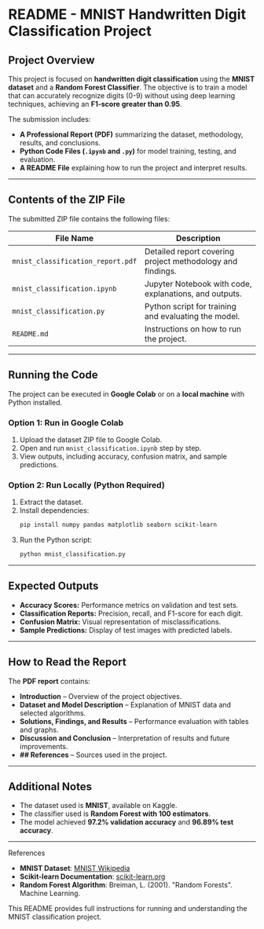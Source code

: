 # README - MNIST Handwritten Digit Classification Project

## Project Overview
This project is focused on **handwritten digit classification** using the **MNIST dataset** and a **Random Forest Classifier**. The objective is to train a model that can accurately recognize digits (0-9) without using deep learning techniques, achieving an **F1-score greater than 0.95**.

The submission includes:
- **A Professional Report (PDF)** summarizing the dataset, methodology, results, and conclusions.
- **Python Code Files (`.ipynb` and `.py`)** for model training, testing, and evaluation.
- **A README File** explaining how to run the project and interpret results.

---

## Contents of the ZIP File
The submitted ZIP file contains the following files:

| File Name                     | Description |
|--------------------------------|-------------|
| `mnist_classification_report.pdf` | Detailed report covering project methodology and findings. |
| `mnist_classification.ipynb`   | Jupyter Notebook with code, explanations, and outputs. |
| `mnist_classification.py`      | Python script for training and evaluating the model. |
| `README.md`                    | Instructions on how to run the project. |

---

## Running the Code
The project can be executed in **Google Colab** or on a **local machine** with Python installed.

### Option 1: Run in Google Colab
1. Upload the dataset ZIP file to Google Colab.
2. Open and run `mnist_classification.ipynb` step by step.
3. View outputs, including accuracy, confusion matrix, and sample predictions.

### Option 2: Run Locally (Python Required)
1. Extract the dataset.
2. Install dependencies:
   ```bash
   pip install numpy pandas matplotlib seaborn scikit-learn
   ```
3. Run the Python script:
   ```bash
   python mnist_classification.py
   ```

---

## Expected Outputs
- **Accuracy Scores:** Performance metrics on validation and test sets.
- **Classification Reports:** Precision, recall, and F1-score for each digit.
- **Confusion Matrix:** Visual representation of misclassifications.
- **Sample Predictions:** Display of test images with predicted labels.

---

## How to Read the Report
The **PDF report** contains:
- **Introduction** – Overview of the project objectives.
- **Dataset and Model Description** – Explanation of MNIST data and selected algorithms.
- **Solutions, Findings, and Results** – Performance evaluation with tables and graphs.
- **Discussion and Conclusion** – Interpretation of results and future improvements.
- **## References** – Sources used in the project.

---

## Additional Notes
- The dataset used is **MNIST**, available on Kaggle.
- The classifier used is **Random Forest with 100 estimators**.
- The model achieved **97.2% validation accuracy** and **96.89% test accuracy**.

---

References
- **MNIST Dataset**: [MNIST Wikipedia](https://en.wikipedia.org/wiki/MNIST_database)
- **Scikit-learn Documentation**: [scikit-learn.org](https://scikit-learn.org)
- **Random Forest Algorithm**: Breiman, L. (2001). "Random Forests". Machine Learning.

This README provides full instructions for running and understanding the MNIST classification project.

